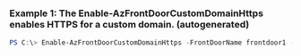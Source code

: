 ### Example 1: The Enable-AzFrontDoorCustomDomainHttps enables HTTPS for a custom domain. (autogenerated)
```powershell
PS C:\> Enable-AzFrontDoorCustomDomainHttps -FrontDoorName frontdoor1 -FrontendEndpointName frontendpointname1-custom-xyz -ResourceGroupName resourcegroup1 -SecretName <String> -SecretVersion $secretVersion -VaultId $vaultId
```

